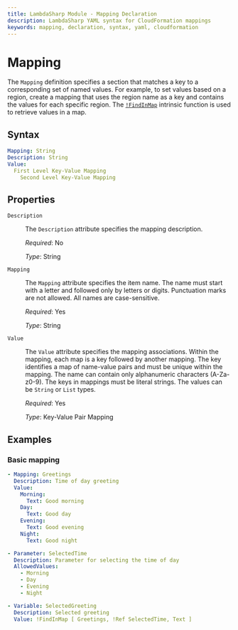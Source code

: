 ```yaml
---
title: LambdaSharp Module - Mapping Declaration
description: LambdaSharp YAML syntax for CloudFormation mappings
keywords: mapping, declaration, syntax, yaml, cloudformation
---
```

# Mapping

The `Mapping` definition specifies a section that matches a key to a corresponding set of named values. For example, to set values based on a region, create a mapping that uses the region name as a key and contains the values for each specific region. The [`!FindInMap`](https://docs.aws.amazon.com/AWSCloudFormation/latest/UserGuide/intrinsic-function-reference-findinmap.html) intrinsic function is used to retrieve values in a map.

## Syntax

```yaml
Mapping: String
Description: String
Value:
  First Level Key-Value Mapping
    Second Level Key-Value Mapping
```

## Properties

<dl>

<dt><code>Description</code></dt>
<dd>

The <code>Description</code> attribute specifies the mapping description.

<i>Required</i>: No

<i>Type</i>: String
</dd>

<dt><code>Mapping</code></dt>
<dd>

The <code>Mapping</code> attribute specifies the item name. The name must start with a letter and followed only by letters or digits. Punctuation marks are not allowed. All names are case-sensitive.

<i>Required</i>: Yes

<i>Type</i>: String
</dd>

<dt><code>Value</code></dt>
<dd>

The <code>Value</code> attribute specifies the mapping associations. Within the mapping, each map is a key followed by another mapping. The key identifies a map of name-value pairs and must be unique within the mapping. The name can contain only alphanumeric characters (A-Za-z0-9). The keys in mappings must be literal strings. The values can be <code>String</code> or <code>List</code> types.

<i>Required</i>: Yes

<i>Type</i>: Key-Value Pair Mapping
</dd>

</dl>


## Examples

### Basic mapping

```yaml
- Mapping: Greetings
  Description: Time of day greeting
  Value:
    Morning:
      Text: Good morning
    Day:
      Text: Good day
    Evening:
      Text: Good evening
    Night:
      Text: Good night

- Parameter: SelectedTime
  Description: Parameter for selecting the time of day
  AllowedValues:
    - Morning
    - Day
    - Evening
    - Night

- Variable: SelectedGreeting
  Description: Selected greeting
  Value: !FindInMap [ Greetings, !Ref SelectedTime, Text ]
```

